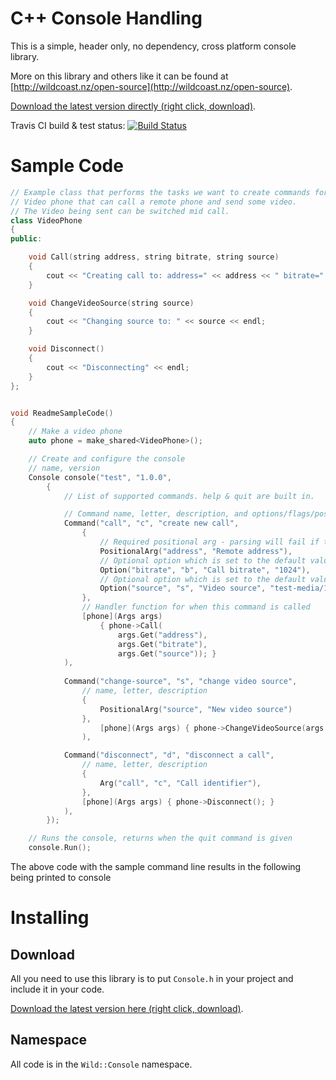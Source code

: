 # C++ Console Handling

This is a simple, header only, no dependency, cross platform console library.

More on this library and others like it can be found at [http://wildcoast.nz/open-source](http://wildcoast.nz/open-source).

[Download the latest version directly (right click, download)](https://raw.githubusercontent.com/WildCoastSolutions/Console/master/Console.h).

Travis CI build & test status: [![Build Status](https://api.travis-ci.org/WildCoastSolutions/Console.svg?branch=master)](https://travis-ci.org/WildCoastSolutions/Console)




# Sample Code

```C++
// Example class that performs the tasks we want to create commands for.
// Video phone that can call a remote phone and send some video.
// The Video being sent can be switched mid call.
class VideoPhone
{
public:

    void Call(string address, string bitrate, string source)
    {
        cout << "Creating call to: address=" << address << " bitrate=" << bitrate << " source=" << source << endl;
    }

    void ChangeVideoSource(string source)
    {
        cout << "Changing source to: " << source << endl;
    }

    void Disconnect()
    {
        cout << "Disconnecting" << endl;
    }
};


void ReadmeSampleCode()
{
    // Make a video phone
    auto phone = make_shared<VideoPhone>();

    // Create and configure the console
    // name, version
    Console console("test", "1.0.0",
        {    
            // List of supported commands. help & quit are built in.

            // Command name, letter, description, and options/flags/positional args
            Command("call", "c", "create new call",
                {
                    // Required positional arg - parsing will fail if this isn't supplied
                    PositionalArg("address", "Remote address"),
                    // Optional option which is set to the default value if not specified
                    Option("bitrate", "b", "Call bitrate", "1024"),
                    // Optional option which is set to the default value if not specified
                    Option("source", "s", "Video source", "test-media/1.mp4"),
                },
                // Handler function for when this command is called
                [phone](Args args) 
                    { phone->Call(
                        args.Get("address"),
                        args.Get("bitrate"),
                        args.Get("source")); }
            ),
            
            Command("change-source", "s", "change video source",
                // name, letter, description
                {
                    PositionalArg("source", "New video source")
                },
                    [phone](Args args) { phone->ChangeVideoSource(args.Get("source")); }
                ),

            Command("disconnect", "d", "disconnect a call",
                // name, letter, description
                {
                    Arg("call", "c", "Call identifier"),
                },
                [phone](Args args) { phone->Disconnect(); }
            ),
        });

    // Runs the console, returns when the quit command is given
    console.Run();
```

The above code with the sample command line results in the following being printed to console

# Installing

## Download

All you need to use this library is to put `Console.h` in your project and include it in your code.

[Download the latest version here (right click, download)](https://raw.githubusercontent.com/WildCoastSolutions/Console/master/Console.h).

## Namespace

All code is in the `Wild::Console` namespace.
